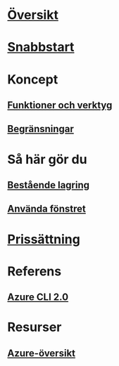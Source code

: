 # [Översikt](overview.md)

# [Snabbstart](quickstart.md)

# Koncept
## [Funktioner och verktyg](features.md)
## [Begränsningar](limitations.md)

# Så här gör du
## [Bestående lagring](persisting-shell-storage.md)
## [Använda fönstret](using-the-shell-window.md)

# [Prissättning](pricing.md)

# Referens
## [Azure CLI 2.0](/cli/azure) 
# Resurser
## [Azure-översikt](https://azure.microsoft.com/roadmap/?category=monitoring-management)
